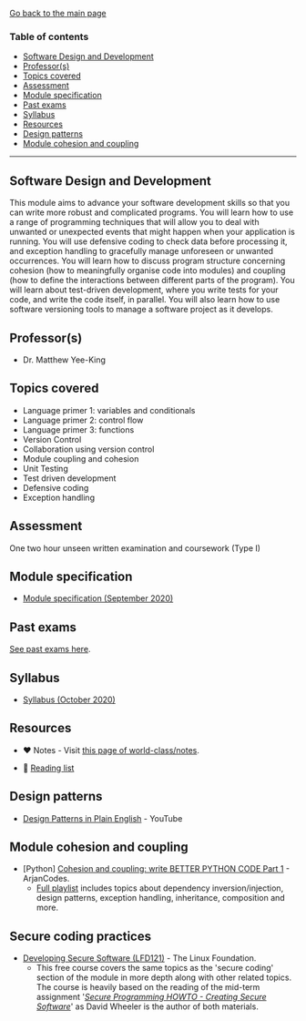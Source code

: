 [Go back to the main page](../../../README.md)

### Table of contents

- [Software Design and Development](#software-design-and-development)
- [Professor(s)](#professors)
- [Topics covered](#topics-covered)
- [Assessment](#assessment)
- [Module specification](#module-specification)
- [Past exams](#past-exams)
- [Syllabus](#syllabus)
- [Resources](#resources)
- [Design patterns](#design-patterns)
- [Module cohesion and coupling](#module-cohesion-and-coupling)

---

## Software Design and Development

This module aims to advance your software development skills so that
you can write more robust and complicated programs. You will learn
how to use a range of programming techniques that will allow you to
deal with unwanted or unexpected events that might happen when your
application is running. You will use defensive coding to check data
before processing it, and exception handling to gracefully manage
unforeseen or unwanted occurrences. You will learn how to discuss
program structure concerning cohesion (how to meaningfully organise
code into modules) and coupling (how to define the interactions
between different parts of the program). You will learn about
test-driven development, where you write tests for your code, and
write the code itself, in parallel. You will also learn how to use
software versioning tools to manage a software project as it develops.

## Professor(s)

- Dr. Matthew Yee-King

## Topics covered

- Language primer 1: variables and conditionals
- Language primer 2: control flow
- Language primer 3: functions
- Version Control
- Collaboration using version control
- Module coupling and cohesion
- Unit Testing
- Test driven development
- Defensive coding
- Exception handling

## Assessment

One two hour unseen written examination and coursework (Type I)

## Module specification

- [Module specification (September 2020)](https://github.com/world-class/binary-assets/blob/master/modules/module-specification/CM2010_SDD-Module-Spec.pdf)

## Past exams

[See past exams here](https://github.com/world-class/binary-assets/tree/master/modules/cm2010-sdd/past-exams).

## Syllabus

- [Syllabus (October 2020)](https://github.com/world-class/binary-assets/blob/master/modules/syllabi/Syllabus_CM2010_SDD.pdf)

## Resources

- :heart: Notes - Visit [this page of world-class/notes](https://github.com/world-class/notes/tree/master/level-5/software-design-and-development).

- :2nd_place_medal: [Reading list](./reading_list.md)

## Design patterns

- [Design Patterns in Plain English](https://www.youtube.com/watch?v=NU_1StN5Tkk) - YouTube

## Module cohesion and coupling

- [Python] [Cohesion and coupling: write BETTER PYTHON CODE Part 1](https://www.youtube.com/watch?v=eiDyK_ofPPM) - ArjanCodes.
  - [Full playlist](https://www.youtube.com/playlist?list=PLC0nd42SBTaNuP4iB4L6SJlMaHE71FG6N) includes topics about dependency inversion/injection, design patterns, exception handling, inheritance, composition and more.

## Secure coding practices
- [Developing Secure Software (LFD121)](https://training.linuxfoundation.org/training/developing-secure-software-lfd121/) - The Linux Foundation. 
  * This free course covers the same topics as the 'secure coding' section of the module in more depth along with other related topics. The course is heavily based on the reading of the mid-term assignment '_[Secure Programming HOWTO - Creating Secure Software](https://dwheeler.com/secure-programs/)_' as David Wheeler is the author of both materials.
